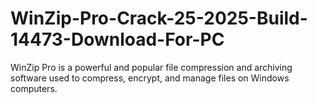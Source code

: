 # WinZip-Pro-Crack-25-2025-Build-14473-Download-For-PC
WinZip Pro is a powerful and popular file compression and archiving software used to compress, encrypt, and manage files on Windows computers. 
